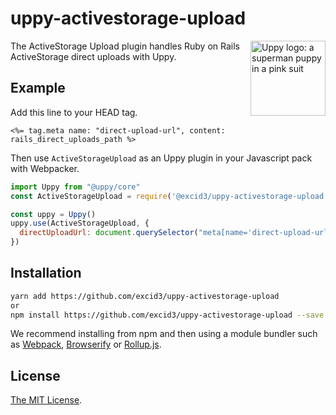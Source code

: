 # uppy-activestorage-upload

<img src="https://uppy.io/images/logos/uppy-dog-head-arrow.svg" width="120" alt="Uppy logo: a superman puppy in a pink suit" align="right">

The ActiveStorage Upload plugin handles Ruby on Rails ActiveStorage direct uploads with Uppy.

## Example

Add this line to your HEAD tag.
```erb
<%= tag.meta name: "direct-upload-url", content: rails_direct_uploads_path %>
```

Then use `ActiveStorageUpload` as an Uppy plugin in your Javascript pack with Webpacker.

```js
import Uppy from "@uppy/core"
const ActiveStorageUpload = require('@excid3/uppy-activestorage-upload')

const uppy = Uppy()
uppy.use(ActiveStorageUpload, {
  directUploadUrl: document.querySelector("meta[name='direct-upload-url']").getAttribute("content")
})
```

## Installation

```bash
yarn add https://github.com/excid3/uppy-activestorage-upload
or
npm install https://github.com/excid3/uppy-activestorage-upload --save
```

We recommend installing from npm and then using a module bundler such as [Webpack](http://webpack.github.io/), [Browserify](http://browserify.org/) or [Rollup.js](http://rollupjs.org/).

## License

[The MIT License](./LICENSE).
